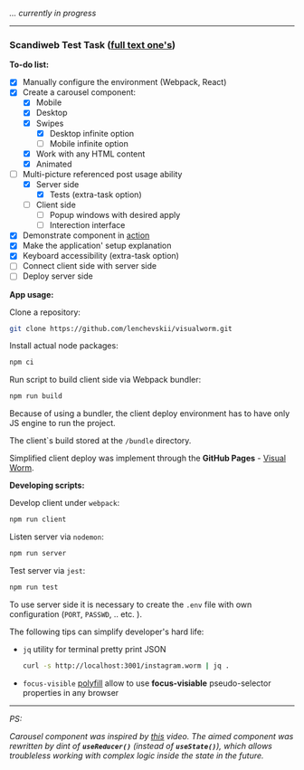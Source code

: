 *... currently in progress*

---

### Scandiweb Test Task (**[full text one's](https://github.com/lenchevskii/visualworm/blob/main/TASK.md)**)

  **To-do list:**

- [x] Manually configure the environment (Webpack, React)
- [x] Create a carousel component:
  - [x] Mobile
  - [x] Desktop
  - [x] Swipes
    - [x] Desktop infinite option
    - [ ] Mobile infinite option
  - [x] Work with any HTML content
  - [x] Animated
- [ ] Multi-picture referenced post usage ability
  - [x] Server side
    - [x] Tests (extra-task option)
  - [ ] Client side
    - [ ] Popup windows with desired apply
    - [ ] Interection interface
- [x] Demonstrate component in [action](https://lenchevskii.github.io/visualworm/)
- [x] Make the application' setup explanation
- [x] Keyboard accessibility (extra-task option)
- [ ] Connect client side with server side
- [ ] Deploy server side

**App usage:**

Clone a repository:

  ```bash
  git clone https://github.com/lenchevskii/visualworm.git
  ```

Install actual node packages:

  ```bash
  npm ci
  ```

Run script to build client side via Webpack bundler:

  ```bash
  npm run build
  ```

Because of using a bundler, the client deploy environment has to have only JS engine to run the project.

The client\`s build stored at the `/bundle` directory.

Simplified client deploy was implement through the **GitHub Pages** - [Visual Worm](https://lenchevskii.github.io/visualworm/).


**Developing scripts:**

Develop client under `webpack`:

  ```bash
  npm run client
  ```

Listen server via `nodemon`:

  ```bash
  npm run server
  ```

Test server via `jest`:

  ```bash
  npm run test
  ```

To use server side it is necessary to create the `.env` file with own configuration (`PORT`, `PASSWD`, .. etc. ).

The following tips can simplify developer's hard life:

- `jq` utility for terminal pretty print JSON

  ```bash
  curl -s http://localhost:3001/instagram.worm | jq .
  ```

- `focus-visible` [polyfill](https://github.com/WICG/focus-visible) allow to use **focus-visiable** pseudo-selector properties in any browser

---

*PS:*

*Carousel component was inspired by [this](https://www.youtube.com/watch?v=Tdpq-9XYoNM) video. The aimed component was rewritten by dint of **`useReducer()`** (instead of **`useState()`**), which allows troubleless working with complex logic inside the state in the future.*
